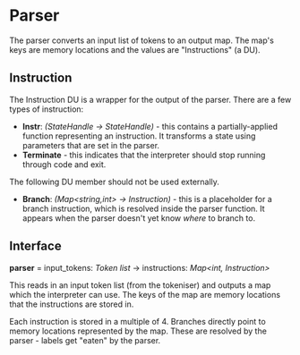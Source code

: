 ﻿# Parser
The parser converts an input list of tokens to an output map. The map's keys are memory locations and the values are "Instructions" (a DU).

## Instruction
The Instruction DU is a wrapper for the output of the parser. There are a few types of instruction:

* **Instr**: *(StateHandle -> StateHandle)* - this contains a partially-applied function representing an instruction. It transforms a state using parameters that are set in the parser.
* **Terminate** - this indicates that the interpreter should stop running through code and exit.

The following DU member should not be used externally.
* **Branch**: *(Map<string,int> -> Instruction)* - this is a placeholder for a branch instruction, which is resolved inside the parser function. It appears when the parser doesn't yet know *where* to branch to.


## Interface
**parser** = input_tokens: *Token list* -> instructions: *Map<int, Instruction>*

This reads in an input token list (from the tokeniser) and outputs a map which the interpreter can use. The keys of the map are memory locations that the instructions are stored in.

Each instruction is stored in a multiple of 4. Branches directly point to memory locations represented by the map. These are resolved by the parser - labels get "eaten" by the parser.